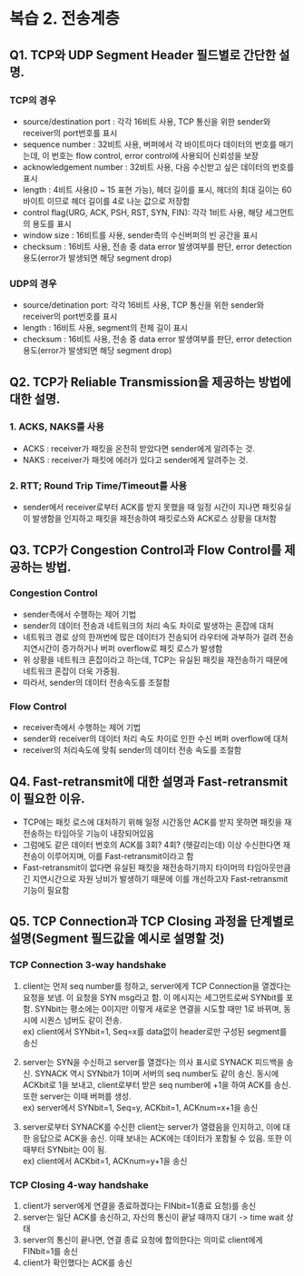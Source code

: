 # 복습 2. 전송계층

## Q1. TCP와 UDP Segment Header 필드별로 간단한 설명.

### TCP의 경우
- source/destination port : 각각 16비트 사용, TCP 통신을 위한 sender와 receiver의 port번호를 표시
- sequence number : 32비트 사용, 버퍼에서 각 바이트마다 데이터의 번호를 매기는데, 이 번호는 flow control, error control에 사용되어 신뢰성을 보장
- acknowledgement number : 32비트 사용, 다음 수신받고 싶은 데이터의 번호를 표시
- length : 4비트 사용(0 ~ 15 표현 가능), 헤더 길이를 표시, 헤더의 최대 길이는 60바이트 이므로 헤더 길이를 4로 나눈 값으로 저장함
- control flag(URG, ACK, PSH, RST, SYN, FIN): 각각 1비트 사용, 해당 세그먼트의 용도를 표시
- window size : 16비트를 사용, sender측의 수신버퍼의 빈 공간을 표시
- checksum : 16비트 사용, 전송 중 data error 발생여부를 판단, error detection 용도(error가 발생되면 해당 segment drop)

### UDP의 경우
- source/detination port: 각각 16비트 사용, TCP 통신을 위한 sender와 receiver의 port번호를 표시
- length : 16비트 사용, segment의 전체 길이 표시
- checksum : 16비트 사용, 전송 중 data error 발생여부를 판단, error detection 용도(error가 발생되면 해당 segment drop)

## Q2. TCP가 Reliable Transmission을 제공하는 방법에 대한 설명.

### 1. ACKS, NAKS를 사용
- ACKS : receiver가 패킷을 온전히 받았다면 sender에게 알려주는 것.
- NAKS : receiver가 패킷에 에러가 있다고 sender에게 알려주는 것.

### 2. RTT; Round Trip Time/Timeout를 사용
- sender에서 receiver로부터 ACK를 받지 못했을 때 일정 시간이 지나면 패킷유실이 발생함을 인지하고 패킷을 재전송하여 패킷로스와 ACK로스 상황을 대처함

## Q3. TCP가 Congestion Control과 Flow Control를 제공하는 방법.

### Congestion Control
- sender측에서 수행하는 제어 기법
- sender의 데이터 전송과 네트워크의 처리 속도 차이로 발생하는 혼잡에 대처
- 네트워크 경로 상의 한꺼번에 많은 데이터가 전송되어 라우터에 과부하가 걸려 전송 지연시간이 증가하거나 버퍼 overflow로 패킷 로스가 발생함
- 위 상황을 네트워크 혼잡이라고 하는데, TCP는 유실된 패킷을 재전송하기 때문에 네트워크 혼잡이 더욱 가중됨.
- 따라서, sender의 데이터 전송속도를 조절함

### Flow Control
- receiver측에서 수행하는 제어 기법
- sender와 receiver의 데이터 처리 속도 차이로 인한 수신 버퍼 overflow에 대처
- receiver의 처리속도에 맞춰 sender의 데이터 전송 속도를 조절함

## Q4. Fast-retransmit에 대한 설명과 Fast-retransmit이 필요한 이유.
- TCP에는 패킷 로스에 대처하기 위해 일정 시간동안 ACK를 받지 못하면 패킷을 재전송하는 타임아웃 기능이 내장되어있음
- 그럼에도 같은 데이터 번호의 ACK를 3회? 4회? (헷갈리는데) 이상 수신한다면 재전송이 이루어지며, 이를 Fast-retransmit이라고 함
- Fast-retransmit이 없다면 유실된 패킷을 재전송하기까지 타이머의 타임아웃만큼 긴 지연시간으로 자원 낭비가 발생하기 때문에 이를 개선하고자 Fast-retransmit 기능이 필요함

## Q5. TCP Connection과 TCP Closing 과정을 단계별로 설명(Segment 필드값을 예시로 설명할 것)

### TCP Connection 3-way handshake
1. client는 먼저 seq number를 정하고, server에게 TCP Connection을 열겠다는 요청을 보냄. 이 요청을 SYN msg라고 함. 이 메시지는 세그먼트로써 SYNbit를 포함. SYNbit는 평소에는 0이지만 이렇게 새로운 연결을 시도할 때만 1로 바뀌며, 동시에 시퀀스 넘버도 같이 전송.<br/>ex) client에서 SYNbit=1, Seq=x를 data없이 header로만 구성된 segment를 송신

2. server는 SYN을 수신하고 server를 열겠다는 의사 표시로 SYNACK 피드백을 송신. SYNACK 역시 SYNbit가 1이며 서버의 seq number도 같이 송신. 동시에 ACKbit로 1을 보내고, client로부터 받은 seq number에 +1을 하여 ACK를 송신. 또한 server는 이때 버퍼를 생성.<br/>ex) server에서 SYNbit=1, Seq=y, ACKbit=1, ACKnum=x+1을 송신

3. server로부터 SYNACK를 수신한 client는 server가 열렸음을 인지하고, 이에 대한 응답으로 ACK을 송신. 이때 보내는 ACK에는 데이터가 포함될 수 있음. 또한 이때부터 SYNbit는 0이 됨.<br/>ex) client에서 ACKbit=1, ACKnum=y+1을 송신

### TCP Closing 4-way handshake
1. client가 server에게 연결을 종료하겠다는 FINbit=1(종료 요청)를 송신
2. server는 일단 ACK를 송신하고, 자신의 통신이 끝날 때까지 대기 -> time wait 상태
3. server의 통신이 끝나면, 연결 종료 요청에 합의한다는 의미로 client에게 FINbit=1를 송신
4. client가 확인했다는 ACK를 송신